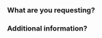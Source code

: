 <!-- Hey, thanks for taking the time to make a new feature request.
 Please follow the format in order to properly submit your request/report. 
 If you are not used to this typing format, please take the time to read 
 [this guide](https://www.markdownguide.org/cheat-sheet/) 
 and click on the "Preview" button to see what your report looks like. -->
 
### What are you requesting?

### Additional information?


<!--
!! DO NOT CHANGE BELOW !!
/cc @greek 
/label feature::request
/label priority::medium
-->